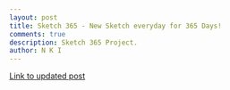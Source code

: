 ```yaml
---
layout: post
title: Sketch 365 - New Sketch everyday for 365 Days!
comments: true
description: Sketch 365 Project.
author: N K I
---
```


[Link to updated post](https://www.ddraffft.in/2018/03/19/Sketch-365.html)